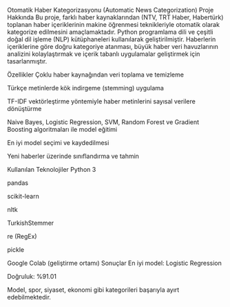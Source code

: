 Otomatik Haber Kategorizasyonu (Automatic News Categorization)
Proje Hakkında
Bu proje, farklı haber kaynaklarından (NTV, TRT Haber, Habertürk) toplanan haber içeriklerinin makine öğrenmesi teknikleriyle otomatik olarak kategorize edilmesini amaçlamaktadır. Python programlama dili ve çeşitli doğal dil işleme (NLP) kütüphaneleri kullanılarak geliştirilmiştir. Haberlerin içeriklerine göre doğru kategoriye atanması, büyük haber veri havuzlarının analizini kolaylaştırmak ve içerik tabanlı uygulamalar geliştirmek için tasarlanmıştır.

Özellikler
Çoklu haber kaynağından veri toplama ve temizleme

Türkçe metinlerde kök indirgeme (stemming) uygulama

TF-IDF vektörleştirme yöntemiyle haber metinlerini sayısal verilere dönüştürme

Naive Bayes, Logistic Regression, SVM, Random Forest ve Gradient Boosting algoritmaları ile model eğitimi

En iyi model seçimi ve kaydedilmesi

Yeni haberler üzerinde sınıflandırma ve tahmin

Kullanılan Teknolojiler
Python 3

pandas

scikit-learn

nltk

TurkishStemmer

re (RegEx)

pickle

Google Colab (geliştirme ortamı)
Sonuçlar
En iyi model: Logistic Regression

Doğruluk: %91.01

Model, spor, siyaset, ekonomi gibi kategorileri başarıyla ayırt edebilmektedir.

